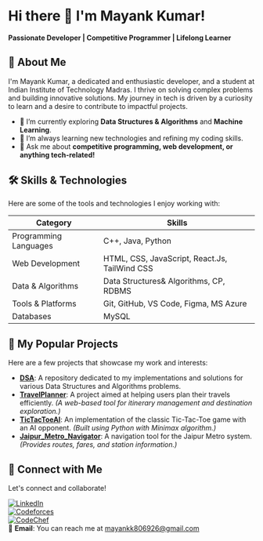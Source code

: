 # Hi there 👋 I'm Mayank Kumar!  
**Passionate Developer | Competitive Programmer | Lifelong Learner**

## 🚀 About Me  
I'm Mayank Kumar, a dedicated and enthusiastic developer, and a student at Indian Institute of Technology Madras. I thrive on solving complex problems and building innovative solutions. My journey in tech is driven by a curiosity to learn and a desire to contribute to impactful projects.  

- 🔭 I’m currently exploring **Data Structures & Algorithms** and **Machine Learning**.  
- 🌱 I’m always learning new technologies and refining my coding skills.  
- 💬 Ask me about **competitive programming, web development, or anything tech-related!**  

## 🛠️ Skills & Technologies  
Here are some of the tools and technologies I enjoy working with:  

| **Category**            | **Skills**                                                                |
|-------------------------|---------------------------------------------------------------------------|
| Programming Languages   | C++, Java, Python                                                         |
| Web Development         | HTML, CSS, JavaScript, React.Js, TailWind CSS                             |
| Data & Algorithms       | Data Structures& Algorithms, CP, RDBMS                                    |
| Tools & Platforms       | Git, GitHub, VS Code, Figma, MS Azure                                     |
| Databases               | MySQL                                                                     |

## 🌟 My Popular Projects  
Here are a few projects that showcase my work and interests:  

- **[DSA](https://github.com/yourusername/DSA)**: A repository dedicated to my implementations and solutions for various Data Structures and Algorithms problems.  
- **[TravelPlanner](https://github.com/yourusername/TravelPlanner)**: A project aimed at helping users plan their travels efficiently. *(A web-based tool for itinerary management and destination exploration.)*  
- **[TicTacToeAI](https://github.com/yourusername/TicTacToeAI)**: An implementation of the classic Tic-Tac-Toe game with an AI opponent. *(Built using Python with Minimax algorithm.)*  
- **[Jaipur_Metro_Navigator](https://github.com/yourusername/Jaipur_Metro_Navigator)**: A navigation tool for the Jaipur Metro system. *(Provides routes, fares, and station information.)*  

## 🤝 Connect with Me  
Let's connect and collaborate!  

[![LinkedIn](https://img.shields.io/badge/LinkedIn-Mayank_Kumar-blue?style=flat&logo=linkedin)](https://www.linkedin.com/in/mayank-kumar-b819a82a3/)  
[![Codeforces](https://img.shields.io/badge/Codeforces-Mayank_IITM27-orange?style=flat)](https://codeforces.com/profile/Mayank_IITM27)  
[![CodeChef](https://img.shields.io/badge/CodeChef-mayankkumar-red?style=flat)](https://www.codechef.com/users/mayankk806926)  
📧 **Email**: You can reach me at mayankk806926@gmail.com  
